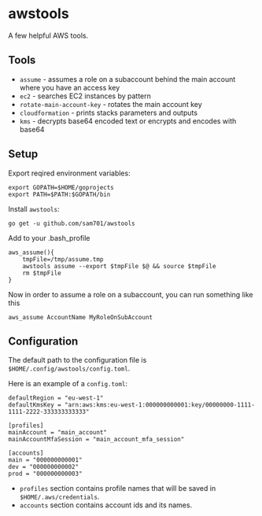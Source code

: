 # awstools
A few helpful AWS tools.

## Tools
* `assume` - assumes a role on a subaccount behind the main account where you have an access key
* `ec2` - searches EC2 instances by pattern
* `rotate-main-account-key` - rotates the main account key
* `cloudformation` - prints stacks parameters and outputs
* `kms` - decrypts base64 encoded text or encrypts and encodes with base64

## Setup
Export reqired environment variables:
```
export GOPATH=$HOME/goprojects
export PATH=$PATH:$GOPATH/bin
```

Install `awstools`:
```
go get -u github.com/sam701/awstools
```

Add to your .bash_profile
```
aws_assume(){
	tmpFile=/tmp/assume.tmp
	awstools assume --export $tmpFile $@ && source $tmpFile
	rm $tmpFile
}
```
Now in order to assume a role on a subaccount, you can run something like this
```
aws_assume AccountName MyRoleOnSubAccount
```


## Configuration
The default path to the configuration file is `$HOME/.config/awstools/config.toml`.

Here is an example of a `config.toml`:
```
defaultRegion = "eu-west-1"
defaultKmsKey = "arn:aws:kms:eu-west-1:000000000001:key/00000000-1111-1111-2222-333333333333"

[profiles]
mainAccount = "main_account"
mainAccountMfaSession = "main_account_mfa_session"

[accounts]
main = "000000000001"
dev = "000000000002"
prod = "000000000003"
```

* `profiles` section contains profile names that will be saved in `$HOME/.aws/credentials`.
* `accounts` section contains account ids and its names.
